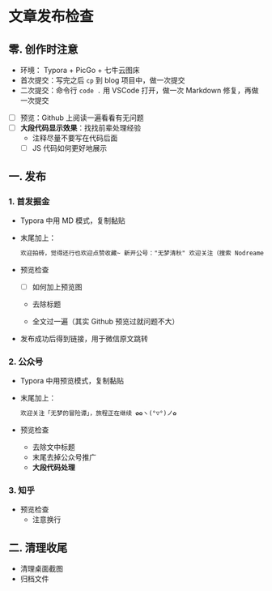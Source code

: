 # 文章发布检查

## 零. 创作时注意

- 环境： Typora + PicGo + 七牛云图床
- 首次提交：写完之后  ```cp```  到 blog 项目中，做一次提交
- 二次提交：命令行 ```code .``` 用 VSCode 打开，做一次 Markdown 修复，再做一次提交
- [ ] 预览：Github 上阅读一遍看看有无问题
- [ ] **大段代码显示效果**：找找前辈处理经验
    - 注释尽量不要写在代码后面
    - [ ] JS 代码如何更好地展示

## 一. 发布

### 1. 首发掘金

- Typora 中用 MD 模式，复制黏贴

- 末尾加上：

  ``` md
  欢迎拍砖，觉得还行也欢迎点赞收藏~ 新开公号："无梦清秋" 欢迎关注（搜索 Nodreame 也可以~）
  ```

- 预览检查

    - [ ] 如何加上预览图

    - 去除标题

    - 全文过一遍（其实 Github 预览过就问题不大）

- 发布成功后得到链接，用于微信原文跳转

### 2. 公众号

- Typora 中用预览模式，复制黏贴

- 末尾加上：

  ``` md
  欢迎关注「无梦的冒险谭」，旅程正在继续 ✿✿ヽ(°▽°)ノ✿
  ```

- 预览检查
    - 去除文中标题
    - 末尾去掉公众号推广
    - **大段代码处理**

### 3. 知乎

- 预览检查
    - 注意换行

## 二. 清理收尾

- 清理桌面截图
- 归档文件
